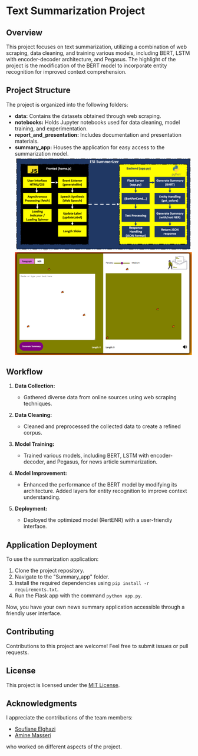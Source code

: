 # Text Summarization Project

## Overview

This project focuses on text summarization, utilizing a combination of web scraping, data cleaning, and training various models, including BERT, LSTM with encoder-decoder architecture, and Pegasus. The highlight of the project is the modification of the BERT model to incorporate entity recognition for improved context comprehension.



## Project Structure

The project is organized into the following folders:

- **data:** Contains the datasets obtained through web scraping.
- **notebooks:** Holds Jupyter notebooks used for data cleaning, model training, and experimentation.
- **report_and_presentation:** Includes documentation and presentation materials.
- **summary_app:** Houses the application for easy access to the summarization model.
![Your Image Alt Text](Summary_app/App_Architecture.png)
![Your Image Alt Text](Summary_app/Interface.png)
## Workflow

1. **Data Collection:**
   - Gathered diverse data from online sources using web scraping techniques.

2. **Data Cleaning:**
   - Cleaned and preprocessed the collected data to create a refined corpus.

3. **Model Training:**
   - Trained various models, including BERT, LSTM with encoder-decoder, and Pegasus, for news article summarization.

4. **Model Improvement:**
   - Enhanced the performance of the BERT model by modifying its architecture. Added layers for entity recognition to improve context understanding.

5. **Deployment:**
   - Deployed the optimized model (RertENR) with a user-friendly interface.

## Application Deployment

To use the summarization application:

1. Clone the project repository.
2. Navigate to the "Summary_app" folder.
3. Install the required dependencies using `pip install -r requirements.txt`.
4. Run the Flask app with the command `python app.py`.

Now, you have your own news summary application accessible through a friendly user interface.

## Contributing

Contributions to this project are welcome! Feel free to submit issues or pull requests.

## License

This project is licensed under the [MIT License](LICENSE).

## Acknowledgments

I appreciate the contributions of the team members:
- [Soufiane Elghazi](https://github.com/SoufianeElghazi)
- [Amine Masseri](https://github.com/AmineMsr)

who worked on different aspects of the project.
